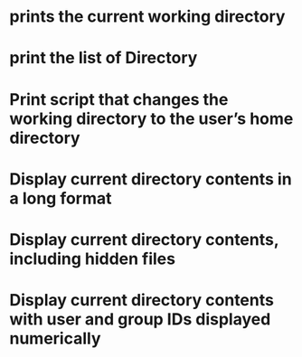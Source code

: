 # prints the current working directory
# print the list of Directory
# Print script that changes the working directory to the user’s home directory
# Display current directory contents in a long format
# Display current directory contents, including hidden files
# Display current directory contents with user and group IDs displayed numerically 
